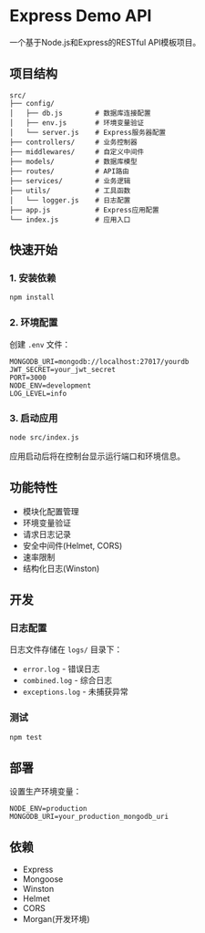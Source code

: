 # Express Demo API

一个基于Node.js和Express的RESTful API模板项目。

## 项目结构

```
src/
├── config/
│   ├── db.js        # 数据库连接配置
│   ├── env.js       # 环境变量验证
│   └── server.js    # Express服务器配置
├── controllers/     # 业务控制器
├── middlewares/     # 自定义中间件
├── models/          # 数据库模型
├── routes/          # API路由
├── services/        # 业务逻辑
├── utils/           # 工具函数
│   └── logger.js    # 日志配置
├── app.js           # Express应用配置
└── index.js         # 应用入口
```

## 快速开始

### 1. 安装依赖

```bash
npm install
```

### 2. 环境配置

创建 `.env` 文件：

```env
MONGODB_URI=mongodb://localhost:27017/yourdb
JWT_SECRET=your_jwt_secret
PORT=3000
NODE_ENV=development
LOG_LEVEL=info
```

### 3. 启动应用

```bash
node src/index.js
```

应用启动后将在控制台显示运行端口和环境信息。

## 功能特性

- 模块化配置管理
- 环境变量验证
- 请求日志记录
- 安全中间件(Helmet, CORS)
- 速率限制
- 结构化日志(Winston)

## 开发

### 日志配置

日志文件存储在 `logs/` 目录下：

- `error.log` - 错误日志
- `combined.log` - 综合日志
- `exceptions.log` - 未捕获异常

### 测试

```bash
npm test
```

## 部署

设置生产环境变量：

```env
NODE_ENV=production
MONGODB_URI=your_production_mongodb_uri
```

## 依赖

- Express
- Mongoose
- Winston
- Helmet
- CORS
- Morgan(开发环境)